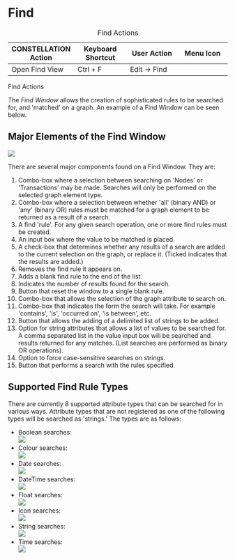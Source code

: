 # Find

<table data-border="1">
<caption>Find Actions</caption>
<colgroup>
<col style="width: 25%" />
<col style="width: 25%" />
<col style="width: 25%" />
<col style="width: 25%" />
</colgroup>
<thead>
<tr class="header">
<th scope="col"><strong>CONSTELLATION Action</strong></th>
<th scope="col"><strong>Keyboard Shortcut</strong></th>
<th scope="col"><strong>User Action</strong></th>
<th scope="col"><strong>Menu Icon</strong></th>
</tr>
</thead>
<tbody>
<tr class="odd">
<td>Open Find View</td>
<td>Ctrl + F</td>
<td>Edit -&gt; Find</td>
<td><div style="text-align: center">
<img src="../resources/find.png" width="16" height="16" />
</div></td>
</tr>
</tbody>
</table>

Find Actions

The *Find Window* allows the creation of sophisticated rules to be
searched for, and 'matched' on a graph. An example of a Find Window can
be seen below.

  

## Major Elements of the Find Window

![](resources/find-main.png)

There are several major components found on a Find Window. They are:

1.  Combo-box where a selection between searching on 'Nodes' or
    'Transactions' may be made. Searches will only be performed on the
    selected graph element type.
2.  Combo-box where a selection between whether 'all' (binary AND) or
    'any' (binary OR) rules must be matched for a graph element to be
    returned as a result of a search.
3.  A find 'rule'. For any given search operation, one or more find
    rules must be created.
4.  An input box where the value to be matched is placed.
5.  A check-box that determines whether any results of a search are
    added to the current selection on the graph, or replace it. (Ticked
    indicates that the results are added.)
6.  Removes the find rule it appears on.
7.  Adds a blank find rule to the end of the list.
8.  Indicates the number of results found for the search.
9.  Button that reset the window to a single blank rule.
10. Combo-box that allows the selection of the graph attribute to search
    on.
11. Combo-box that indicates the form the search will take. For example
    'contains', 'is', 'occurred on', 'is between', etc.
12. Button that allows the adding of a delimited list of strings to be
    added.
13. Option for string attributes that allows a list of values to be
    searched for. A comma separated list in the value input box will be
    searched and results returned for any matches. (List searches are
    performed as binary OR operations).
14. Option to force case-sensitive searches on strings.
15. Button that performs a search with the rules specified.

  

## Supported Find Rule Types

There are currently 8 supported attribute types that can be searched for
in various ways. Attribute types that are not registered as one of the
following types will be searched as 'strings.' The types are as follows:

-   Boolean searches:  
    ![](resources/find-boolean.png)
-   Colour searches:  
    ![](resources/find-color.png)
-   Date searches:  
    ![](resources/find-date.png)
-   DateTime searches:  
    ![](resources/find-datetime.png)
-   Float searches:  
    ![](resources/find-float.png)
-   Icon searches:  
    ![](resources/find-icon.png)
-   String searches:  
    ![](resources/find-string.png)
-   Time searches:  
    ![](resources/find-time.png)
